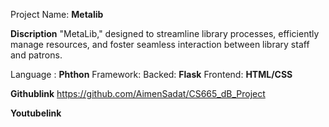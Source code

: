 Project Name: **Metalib**

**Discription**
"MetaLib," designed to streamline library processes, 
efficiently manage resources, and foster seamless interaction between library staff and patrons. 


Language : **Phthon**
Framework:
Backed: **Flask**
Frontend: **HTML/CSS**

**Githublink**
https://github.com/AimenSadat/CS665_dB_Project

**Youtubelink**
